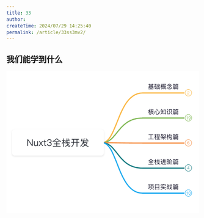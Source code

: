```yaml
---
title: 33
author:
createTime: 2024/07/29 14:25:40
permalink: /article/33ss3mv2/
---
```

## 我们能学到什么

![](img/1/2.png)
